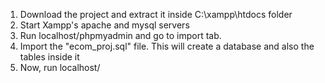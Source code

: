 1. Download the project and extract it inside C:\xampp\htdocs folder
2. Start Xampp's apache and mysql servers
3. Run localhost/phpmyadmin and go to import tab.
4. Import the "ecom_proj.sql" file. This will create a database and also the tables inside it
5. Now, run localhost/<yourprojectname>

